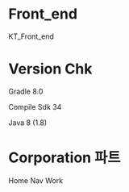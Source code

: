 # Front_end
KT_Front_end

# Version Chk
Gradle 8.0

Compile Sdk 34

Java 8 (1.8)

# Corporation 파트
Home
Nav Work